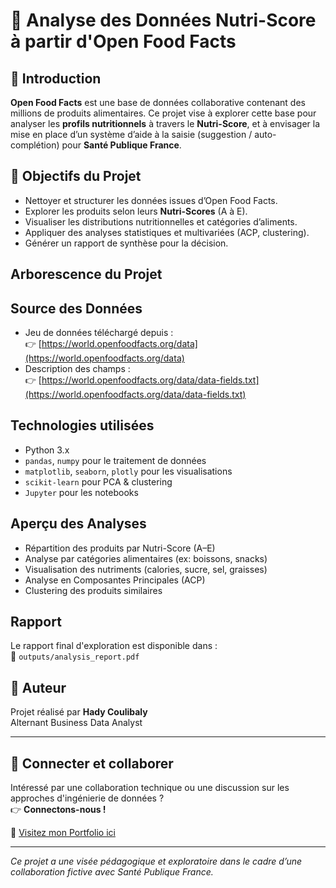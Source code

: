 # 🥗 Analyse des Données Nutri-Score à partir d'Open Food Facts

## 📌 Introduction

**Open Food Facts** est une base de données collaborative contenant des millions de produits alimentaires. Ce projet vise à explorer cette base pour analyser les **profils nutritionnels** à travers le **Nutri-Score**, et à envisager la mise en place d’un système d’aide à la saisie (suggestion / auto-complétion) pour **Santé Publique France**.

## 🎯 Objectifs du Projet

- Nettoyer et structurer les données issues d’Open Food Facts.
- Explorer les produits selon leurs **Nutri-Scores** (A à E).
- Visualiser les distributions nutritionnelles et catégories d’aliments.
- Appliquer des analyses statistiques et multivariées (ACP, clustering).
- Générer un rapport de synthèse pour la décision.

## Arborescence du Projet


## Source des Données

- Jeu de données téléchargé depuis :  
  👉 [https://world.openfoodfacts.org/data](https://world.openfoodfacts.org/data)
- Description des champs :  
  👉 [https://world.openfoodfacts.org/data/data-fields.txt](https://world.openfoodfacts.org/data/data-fields.txt)

## Technologies utilisées

- Python 3.x
- `pandas`, `numpy` pour le traitement de données
- `matplotlib`, `seaborn`, `plotly` pour les visualisations
- `scikit-learn` pour PCA & clustering
- `Jupyter` pour les notebooks

## Aperçu des Analyses

- Répartition des produits par Nutri-Score (A–E)
- Analyse par catégories alimentaires (ex: boissons, snacks)
- Visualisation des nutriments (calories, sucre, sel, graisses)
- Analyse en Composantes Principales (ACP)
- Clustering des produits similaires

## Rapport

Le rapport final d'exploration est disponible dans :  
📁 `outputs/analysis_report.pdf`

## 👤 Auteur

Projet réalisé par **Hady Coulibaly**  
Alternant Business Data Analyst 

---

## 💬 Connecter et collaborer

Intéressé par une collaboration technique ou une discussion sur les approches d'ingénierie de données ?  
👉 **Connectons-nous !**

🔗 [Visitez mon Portfolio ici](https://hady-data-showcase.lovable.app/)

---

*Ce projet a une visée pédagogique et exploratoire dans le cadre d’une collaboration fictive avec Santé Publique France.*
